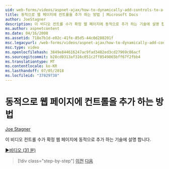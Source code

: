 ```yaml
---
uid: web-forms/videos/aspnet-ajax/how-to-dynamically-add-controls-to-a-web-page
title: 동적으로 웹 페이지에 컨트롤을 추가 하는 방법 | Microsoft Docs
author: JoeStagner
description: 이 비디오 컨트롤 수가 확정 웹 페이지에 동적으로 추가 하는 기술에 설명 합니다.
ms.author: aspnetcontent
ms.date: 04/16/2008
ms.assetid: 718e7b1d-e02c-41fe-85d5-44c0d288201f
msc.legacyurl: /web-forms/videos/aspnet-ajax/how-to-dynamically-add-controls-to-a-web-page
msc.type: video
ms.openlocfilehash: 3849e844616247ac9fad3482ed3cd27969c86acf
ms.sourcegitcommit: b28cd0313af316c051c2ff8549865bff67f2fbb4
ms.translationtype: MT
ms.contentlocale: ko-KR
ms.lasthandoff: 07/05/2018
ms.locfileid: "37829738"
---
```

<a name="how-to-dynamically-add-controls-to-a-web-page"></a>동적으로 웹 페이지에 컨트롤을 추가 하는 방법
====================
[Joe Stagner](https://github.com/JoeStagner)

이 비디오 컨트롤 수가 확정 웹 페이지에 동적으로 추가 하는 기술에 설명 합니다.

[&#9654;비디오 (31 분)](https://channel9.msdn.com/Blogs/ASP-NET-Site-Videos/how-to-dynamically-add-controls-to-a-web-page)

> [!div class="step-by-step"]
> [이전](how-to-dynamically-change-css-using-the-aspnet-ajax-updatepanel.md)
> [다음](set-up-your-development-environment-for-aspnet-35.md)
